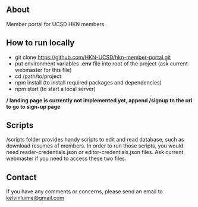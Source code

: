 ## About
Member portal for UCSD HKN members.

## How to run locally
 - git clone https://github.com/HKN-UCSD/hkn-member-portal.git
 - put environment variables **.env** file into root of the project (ask current webmaster for this file)
 - cd /path/to/project
 - npm install (to install required packages and dependencies)
 - npm start (to start a local server)
 
 **/ landing page is currently not implemented yet, append /signup to the url to go to sign-up page**

## Scripts
/scripts folder provides handy scripts to edit and read database, such as download resumes of members. In order to run those scripts, you would need reader-credentials.json or editor-credentials.json files. Ask current webmaster if you need to access these two files.

## Contact
If you have any comments or concerns, please send an email to kelvinluime@gmail.com